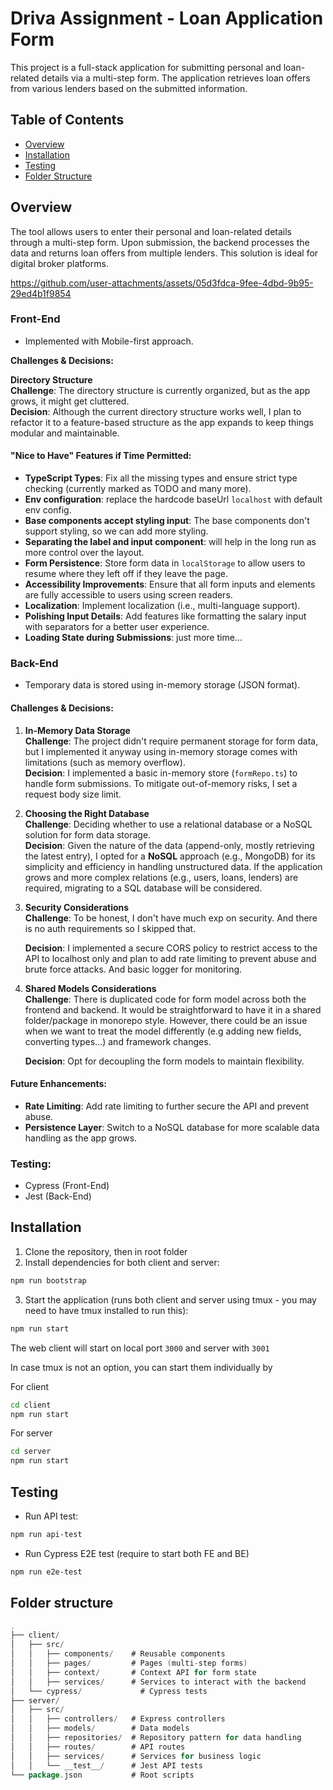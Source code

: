# Driva Assignment - Loan Application Form

This project is a full-stack application for submitting personal and loan-related details via a multi-step form. The application retrieves loan offers from various lenders based on the submitted information.

## Table of Contents
- [Overview](#overview)
- [Installation](#installation)
- [Testing](#testing)
- [Folder Structure](#folder-structure)

## Overview

The tool allows users to enter their personal and loan-related details through a multi-step form. Upon submission, the backend processes the data and returns loan offers from multiple lenders. This solution is ideal for digital broker platforms.


https://github.com/user-attachments/assets/05d3fdca-9fee-4dbd-9b95-29ed4b1f9854


### Front-End
- Implemented with Mobile-first approach.

**Challenges & Decisions:**

   **Directory Structure**  
   **Challenge**: The directory structure is currently organized, but as the app grows, it might get cluttered.  
   **Decision**: Although the current directory structure works well, I plan to refactor it to a feature-based structure as the app expands to keep things modular and maintainable.

#### "Nice to Have" Features if Time Permitted:
- **TypeScript Types**: Fix all the missing types and ensure strict type checking (currently marked as TODO and many more).
- **Env configuration**: replace the hardcode baseUrl `localhost` with default env config.
- **Base components accept styling input**: The base components don't support styling, so we can add more styling.
- **Separating the label and input component**: will help in the long run as more control over the layout.
- **Form Persistence**: Store form data in `localStorage` to allow users to resume where they left off if they leave the page.
- **Accessibility Improvements**: Ensure that all form inputs and elements are fully accessible to users using screen readers.
- **Localization**: Implement localization (i.e., multi-language support).
- **Polishing Input Details**: Add features like formatting the salary input with separators for a better user experience. 
- **Loading State during Submissions**: just more time...

### Back-End
- Temporary data is stored using in-memory storage (JSON format).

#### Challenges & Decisions:
1. **In-Memory Data Storage**  
   **Challenge**: The project didn't require permanent storage for form data, but I implemented it anyway using in-memory storage comes with limitations (such as memory overflow).  
   **Decision**: I implemented a basic in-memory store (`formRepo.ts`) to handle form submissions. To mitigate out-of-memory risks, I set a request body size limit.

2. **Choosing the Right Database**  
   **Challenge**: Deciding whether to use a relational database or a NoSQL solution for form data storage.  
   **Decision**: Given the nature of the data (append-only, mostly retrieving the latest entry), I opted for a **NoSQL** approach (e.g., MongoDB) for its simplicity and efficiency in handling unstructured data. If the application grows and more complex relations (e.g., users, loans, lenders) are required, migrating to a SQL database will be considered.

3. **Security Considerations**  
   **Challenge**: To be honest, I don't have much exp on security. And there is no auth requirements so I skipped that.

   **Decision**: I implemented a secure CORS policy to restrict access to the API to localhost only and plan to add rate limiting to prevent abuse and brute force attacks. And basic logger for monitoring.

4. **Shared Models Considerations**  
   **Challenge**: There is duplicated code for form model  across both the frontend and backend. It would be straightforward to have it in a shared folder/package in monorepo style. However, there could be an issue when we want to treat the model differently (e.g adding new fields, converting types...) and framework changes.

   **Decision**: Opt for decoupling the form models to maintain flexibility.

#### Future Enhancements:
- **Rate Limiting**: Add rate limiting to further secure the API and prevent abuse.
- **Persistence Layer**: Switch to a NoSQL database for more scalable data handling as the app grows.

### Testing:
- Cypress (Front-End)
- Jest (Back-End)

## Installation

1. Clone the repository, then in root folder
2. Install dependencies for both client and server:
```bash
npm run bootstrap
```
3. Start the application (runs both client and server using tmux - you may need to have tmux installed to run this):
```bash
npm run start 
```
The web client will start on local port `3000` and server with `3001`

In case tmux is not an option, you can start them individually by

For client
```bash
cd client
npm run start
```

For server
```bash
cd server
npm run start
```


## Testing
- Run API test:
```bash
npm run api-test
```
- Run Cypress E2E test (require to start both FE and BE)
```bash
npm run e2e-test
```

## Folder structure
```go
.
├── client/
│   ├── src/
│   │   ├── components/    # Reusable components
│   │   ├── pages/         # Pages (multi-step forms)
│   │   ├── context/       # Context API for form state
│   │   ├── services/      # Services to interact with the backend
│   └── cypress/             # Cypress tests
├── server/
│   ├── src/
│   │   ├── controllers/   # Express controllers
│   │   ├── models/        # Data models
│   │   ├── repositories/  # Repository pattern for data handling
│   │   ├── routes/        # API routes
│   │   ├── services/      # Services for business logic
│   │   └── __test__/      # Jest API tests
└── package.json           # Root scripts
```
